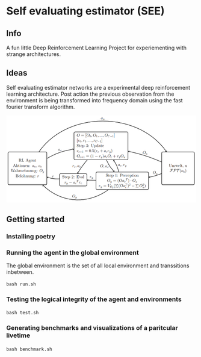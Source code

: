 # Self evaluating estimator (SEE)

## Info

A fun little Deep Reinforcement Learning Project for experiementing with strange architectures.

## Ideas

Self evaluating estimator networks are a experimental deep reinforcement learning architecture. Post action the previous observation from the environment is being transformed into frequency domain using the fast fourier transform algorithm.

![Self Evaluating Estimator Network](docs/images/SEE.png)

## Getting started

### Installing poetry

### Running the agent in the global environment

The global environment is the set of all local environment and transsitions inbetween.

`bash run.sh`

### Testing the logical integrity of the agent and environments

`bash test.sh`

### Generating benchmarks and visualizations of a paritcular livetime

`bash benchmark.sh`